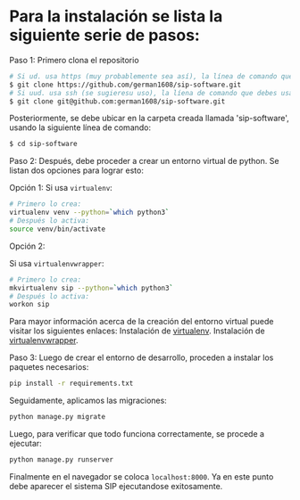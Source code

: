
# Para la instalación se lista la siguiente serie de pasos:

Paso 1: Primero clona el repositorio

```bash
# Si ud. usa https (muy probablemente sea así), la línea de comando que debes usar es la siguiente:
$ git clone https://github.com/german1608/sip-software.git
# Si uud. usa ssh (se sugieresu uso), la líena de comando que debes usa es la siguiente:
$ git clone git@github.com:german1608/sip-software.git
```
Posteriormente, se debe ubicar en la carpeta creada llamada 'sip-software', usando la siguiente 
línea de comando:

```bash
$ cd sip-software
```

Paso 2: 
Después, debe proceder a crear un entorno virtual de python. Se listan dos opciones para lograr esto:

Opción 1:
Si usa `virtualenv`:
```bash
# Primero lo crea:
virtualenv venv --python=`which python3`
# Después lo activa:
source venv/bin/activate
```
Opción 2:

Si usa `virtualenvwrapper`:
```bash
# Primero lo crea:
mkvirtualenv sip --python=`which python3`
# Después lo activa:
workon sip
```
Para mayor información acerca de la creación del entorno virtual puede visitar los siguientes enlaces:
Instalación de [virtualenv](https://virtualenv.pypa.io/en/stable/installation/).
Instalación de [virtualenvwrapper](https://virtualenvwrapper.readthedocs.io/en/latest/install.html).

Paso 3: Luego de crear el entorno de desarrollo, proceden a instalar los paquetes necesarios:

```bash
pip install -r requirements.txt
```

Seguidamente, aplicamos las migraciones:

```bash
python manage.py migrate
```

Luego, para verificar que todo funciona correctamente, se procede a ejecutar:

```bash
python manage.py runserver
```

Finalmente en el navegador se coloca `localhost:8000`. Ya en este punto debe aparecer el sistema SIP ejecutandose 
exitosamente.
